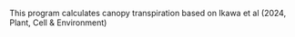 This program calculates canopy transpiration based on Ikawa et al (2024, Plant, Cell & Environment)
